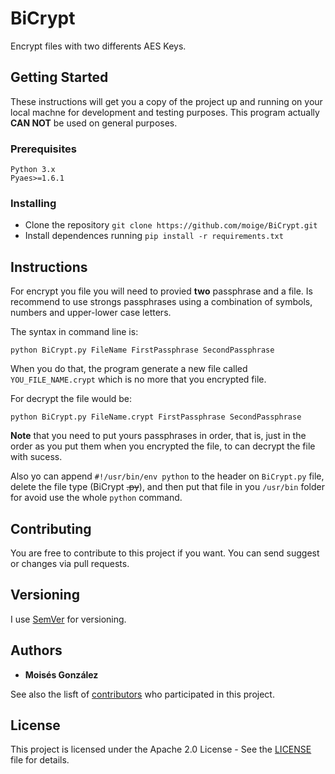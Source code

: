 # BiCrypt

Encrypt files with two differents AES Keys.

## Getting Started

These instructions will get you a copy of the project up and running on your local machne for development and testing purposes. This program actually **CAN NOT** be used on general purposes.

### Prerequisites

```
Python 3.x
Pyaes>=1.6.1
```

### Installing

* Clone the repository `git clone https://github.com/moige/BiCrypt.git`
* Install dependences running `pip install -r requirements.txt`

## Instructions

For encrypt you file you will need to provied **two** passphrase and a file. Is recommend to use strongs passphrases using a combination of symbols, numbers and upper-lower case letters.

The syntax in command line is:

```
python BiCrypt.py FileName FirstPassphrase SecondPassphrase
```

When you do that, the program generate a new file called 
`YOU_FILE_NAME.crypt` which is no more that you encrypted file.

For decrypt the file would be:

```
python BiCrypt.py FileName.crypt FirstPassphrase SecondPassphrase
```

**Note** that you need to put yours passphrases in order, that is, just in the order as you put them when you encrypted the file, to can decrypt the file with sucess.

Also yo can append `#!/usr/bin/env python` to the header on `BiCrypt.py` 
file, delete the file type (BiCrypt ~~.py~~), and then put that file in 
you `/usr/bin` folder for avoid use the whole `python` command.

## Contributing

You are free to contribute to this project if you want. You can send suggest or changes via pull requests.

## Versioning

I use [SemVer](http://semver.org) for versioning.

## Authors

* **Moisés González**

See also the lisft of [contributors](https://github.com/moige/BiDecrypt/contributors) who participated in this project.

## License

This project is licensed under the Apache 2.0 License - See the [LICENSE](LICENSE) file for details.
